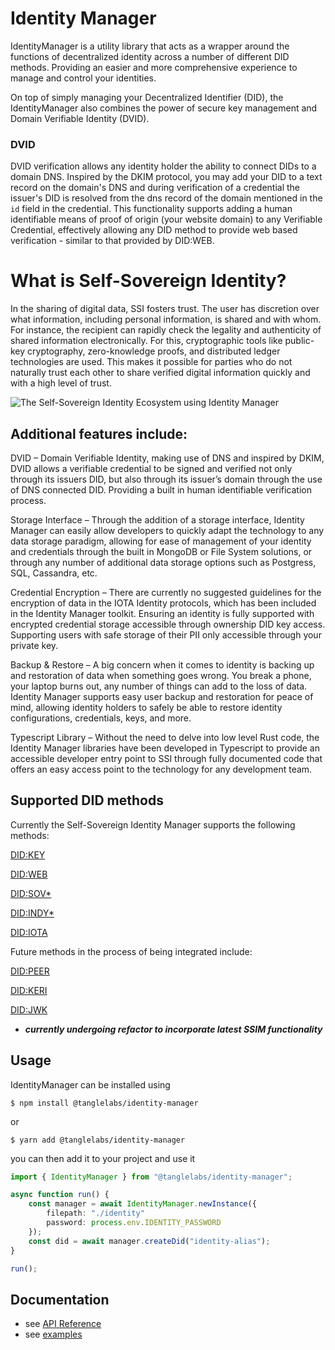# Identity Manager

IdentityManager is a utility library that acts as a wrapper around the functions of decentralized identity across a number of different DID methods. Providing an easier and more comprehensive experience to manage and control your identities.

On top of simply managing your Decentralized Identifier (DID), the IdentityManager also combines the power of secure key management and Domain Verifiable Identity (DVID).

### DVID 
DVID verification allows any identity holder the ability to connect DIDs to a domain DNS. Inspired by the DKIM protocol, you may add your DID to a text record on the domain's DNS and during verification of a credential the issuer's DID is resolved from the dns record of the domain mentioned in the `id` field in the credential. This functionality supports adding a human identifiable means of proof of origin (your website domain) to any Verifiable Credential, effectively allowing any DID method to provide web based verification - similar to that provided by DID:WEB.

# What is Self-Sovereign Identity?

In the sharing of digital data, SSI fosters trust. The user has discretion over what information, including personal information, is shared and with whom. For instance, the recipient can rapidly check the legality and authenticity of shared information electronically. For this, cryptographic tools like public-key cryptography, zero-knowledge proofs, and distributed ledger technologies are used. This makes it possible for parties who do not naturally trust each other to share verified digital information quickly and with a high level of trust.

![The Self-Sovereign Identity Ecosystem using Identity Manager](https://images.squarespace-cdn.com/content/v1/644a24a11dfd0b0ca65ad88b/4f3b31ca-1092-4df6-af48-73f8c3353182/pkSJJDG.png?format=2500w)


## Additional features include:

DVID – Domain Verifiable Identity, making use of DNS and inspired by DKIM, DVID allows a verifiable credential to be signed and verified not only through its issuers DID, but also through its issuer’s domain through the use of DNS connected DID. Providing a built in human identifiable verification process.

Storage Interface – Through the addition of a storage interface, Identity Manager can easily allow developers to quickly adapt the technology to any data storage paradigm, allowing for ease of management of your identity and credentials through the built in MongoDB or File System solutions, or through any number of additional data storage options such as Postgress, SQL, Cassandra, etc.

Credential Encryption – There are currently no suggested guidelines for the encryption of data in the IOTA Identity protocols, which has been included in the Identity Manager toolkit. Ensuring an identity is fully supported with encrypted credential storage accessible through ownership DID key access. Supporting users with safe storage of their PII only accessible through your private key.

Backup & Restore – A big concern when it comes to identity is backing up and restoration of data when something goes wrong. You break a phone, your laptop burns out, any number of things can add to the loss of data. Identity Manager supports easy user backup and restoration for peace of mind, allowing identity holders to safely be able to restore identity configurations, credentials, keys, and more.

Typescript Library – Without the need to delve into low level Rust code, the Identity Manager libraries have been developed in Typescript to provide an accessible developer entry point to SSI through fully documented code that offers an easy access point to the technology for any development team.


## Supported DID methods

Currently the Self-Sovereign Identity Manager supports the following methods:

[DID:KEY](https://w3c-ccg.github.io/did-method-key/)

[DID:WEB](https://w3c-ccg.github.io/did-method-web/)

[DID:SOV*](https://sovrin-foundation.github.io/sovrin/spec/did-method-spec-template.html)

[DID:INDY*](https://hyperledger.github.io/indy-did-method/)

[DID:IOTA](https://wiki.iota.org/identity.rs/specs/did/iota_did_method_spec/)


Future methods in the process of being integrated include:

[DID:PEER](https://identity.foundation/peer-did-method-spec/)

[DID:KERI](https://weboftrust.github.io/ietf-did-keri/draft-pfeairheller-did-keri.html)

[DID:JWK](https://github.com/quartzjer/did-jwk/blob/main/spec.md)

 * ***currently undergoing refactor to incorporate latest SSIM functionality***


## Usage

IdentityManager can be installed using

```
$ npm install @tanglelabs/identity-manager
```

or

```
$ yarn add @tanglelabs/identity-manager
```

you can then add it to your project and use it

```ts
import { IdentityManager } from "@tanglelabs/identity-manager";

async function run() {
    const manager = await IdentityManager.newInstance({
        filepath: "./identity"
        password: process.env.IDENTITY_PASSWORD
    });
    const did = await manager.createDid("identity-alias");
}

run();
```

## Documentation

- see [API Reference](docs/api-ref.md)
- see [examples](docs/examples)


